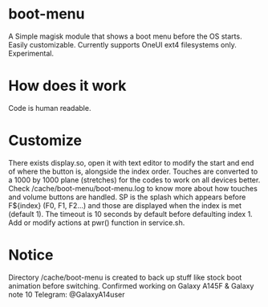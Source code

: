 # boot-menu
A Simple magisk module that shows a boot menu before the OS starts. Easily customizable. Currently supports OneUI ext4 filesystems only. Experimental.

# How does it work
Code is human readable.

# Customize
There exists display.so, open it with text editor to modify the start and end of where the button is, alongside the index order. Touches are converted to a 1000 by 1000 plane (stretches) for the codes to work on all devices better. Check /cache/boot-menu/boot-menu.log to know more about how touches and volume buttons are handled. SP is the splash which appears before F${index} (F0, F1, F2...) and those are displayed when the index is met (default 1). The timeout is 10 seconds by default before defaulting index 1. Add or modify actions at pwr() function in service.sh.

# Notice
Directory /cache/boot-menu is created to back up stuff like stock boot animation before switching.
Confirmed working on Galaxy A145F & Galaxy note 10
Telegram: @GalaxyA14user
